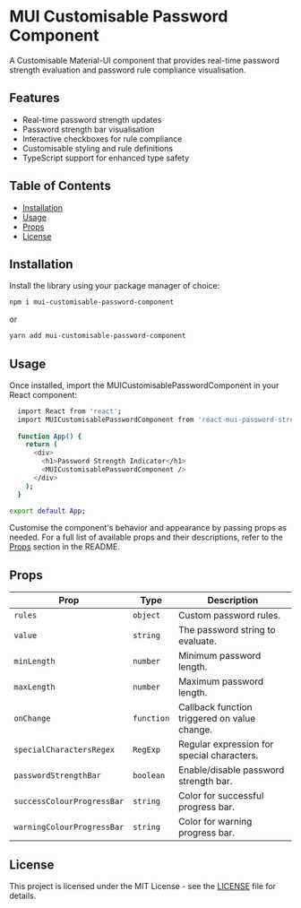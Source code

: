 # MUI Customisable Password Component

A Customisable Material-UI component that provides real-time password strength evaluation and password rule compliance visualisation.

## Features

- Real-time password strength updates
- Password strength bar visualisation
- Interactive checkboxes for rule compliance
- Customisable styling and rule definitions
- TypeScript support for enhanced type safety

## Table of Contents

- [Installation](#installation)
- [Usage](#usage)
- [Props](#props)
- [License](#license)

## Installation

Install the library using your package manager of choice:

```bash
npm i mui-customisable-password-component
```
or 
```bash
yarn add mui-customisable-password-component
```
## Usage
Once installed, import the MUICustomisablePasswordComponent in your React component:

```bash
  import React from 'react';
  import MUICustomisablePasswordComponent from 'react-mui-password-strength';
  
  function App() {
    return (
      <div>
        <h1>Password Strength Indicator</h1>
        <MUICustomisablePasswordComponent />
      </div>
    );
  }

export default App;
```
Customise the component's behavior and appearance by passing props as needed.
For a full list of available props and their descriptions, refer to the [Props](#props) section in the README.

## Props

| Prop                     | Type                 | Description                                                        |
|--------------------------|----------------------|--------------------------------------------------------------------|
| `rules`                  | `object`             | Custom password rules.                                            |
| `value`                  | `string`             | The password string to evaluate.                                  |
| `minLength`              | `number`             | Minimum password length.                                          |
| `maxLength`              | `number`             | Maximum password length.                                          |
| `onChange`               | `function`           | Callback function triggered on value change.                      |
| `specialCharactersRegex` | `RegExp`             | Regular expression for special characters.                        |
| `passwordStrengthBar`    | `boolean`            | Enable/disable password strength bar.                            |
| `successColourProgressBar`| `string`             | Color for successful progress bar.                                |
| `warningColourProgressBar`| `string`             | Color for warning progress bar.                                    |

## License
This project is licensed under the MIT License - see the [LICENSE](/LICENSE) file for details.

